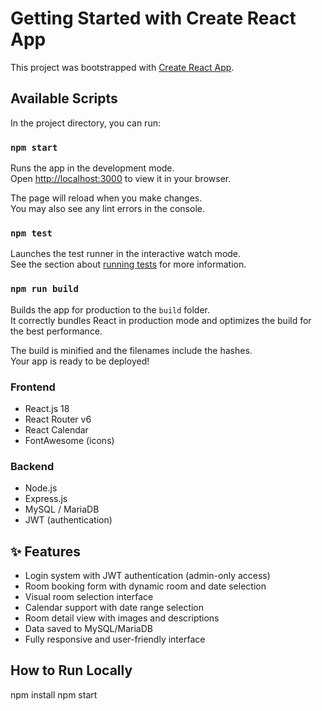 # Getting Started with Create React App

This project was bootstrapped with [Create React App](https://github.com/facebook/create-react-app).

## Available Scripts

In the project directory, you can run:

### `npm start`

Runs the app in the development mode.\
Open [http://localhost:3000](http://localhost:3000) to view it in your browser.

The page will reload when you make changes.\
You may also see any lint errors in the console.

### `npm test`

Launches the test runner in the interactive watch mode.\
See the section about [running tests](https://facebook.github.io/create-react-app/docs/running-tests) for more information.

### `npm run build`

Builds the app for production to the `build` folder.\
It correctly bundles React in production mode and optimizes the build for the best performance.

The build is minified and the filenames include the hashes.\
Your app is ready to be deployed!

### Frontend
- React.js 18
- React Router v6
- React Calendar
- FontAwesome (icons)

### Backend
- Node.js
- Express.js
- MySQL / MariaDB
- JWT (authentication)

## ✨ Features

- Login system with JWT authentication (admin-only access)
- Room booking form with dynamic room and date selection
- Visual room selection interface
- Calendar support with date range selection
- Room detail view with images and descriptions
- Data saved to MySQL/MariaDB
- Fully responsive and user-friendly interface

## How to Run Locally
npm install
npm start

